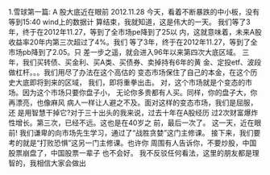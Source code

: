1.雪球第一篇:
A 股大底近在眼前 2012.11.28
今天，看着不断暴跌的中小板，没有等到15:40 wind上的数据计 算结束，我就知道，这是伟大的一天。
我们等了3年，终于在2012年11.27，等到了全市场pe降到了25以 内，这就意味着，未来A股收益率20年内第三次超过了4%。我们 等了3年，终于在2012年11.27，等到了全市场pb降到了2.05。只 差一步之遥，就会进入96年以来第四次大底区域。
三年，我们买转债、买金利、买A类、买债券、卖掉持有6年的黄 金、定投etf、波段做杠杆。。。我们用尽了办法在这个高估的 变态市场保住了自己的本金，在这个历史大底即将到来的区域， 我们，即将重拳出击。
对，这个市场就是个变态的市场。因为这个市场只要你盘子小， 无论你多贵都有人买。同样，你的盘子大，你再漂亮，也像麻风 病人一样让人避之不及。面对这样的变态市场，我们是屈服，还 是用智慧干掉它?对于三十出头的我来说，过去十年在A股经历 过2次财富爆炸性增长。第三次，已经不远。这也是在40岁之 前，最后一次了。
这一天，近在眼前!
我们谦卑的向市场先生学习，通过了“战胜贪婪”这门主修课。 接下来，我们要考的就是“打败恐惧”这另一门主修课。也许你 周围有人告诉你，不要炒股，中国股票崩盘了，中国股票一辈子 也不会好。
我不反驳任何看法，这里的朋友都是理智的，我相信大家会做出